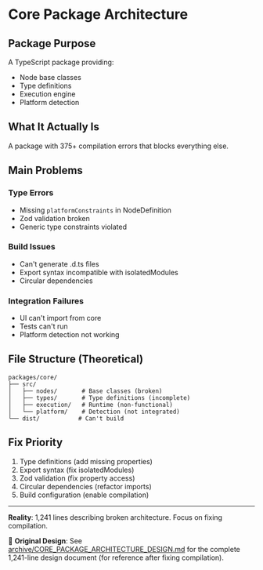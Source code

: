 # Core Package Architecture

## Package Purpose

A TypeScript package providing:

- Node base classes
- Type definitions
- Execution engine
- Platform detection

## What It Actually Is

A package with 375+ compilation errors that blocks everything else.

## Main Problems

### Type Errors

- Missing `platformConstraints` in NodeDefinition
- Zod validation broken
- Generic type constraints violated

### Build Issues

- Can't generate .d.ts files
- Export syntax incompatible with isolatedModules
- Circular dependencies

### Integration Failures

- UI can't import from core
- Tests can't run
- Platform detection not working

## File Structure (Theoretical)

```
packages/core/
├── src/
│   ├── nodes/       # Base classes (broken)
│   ├── types/       # Type definitions (incomplete)
│   ├── execution/   # Runtime (non-functional)
│   └── platform/    # Detection (not integrated)
└── dist/           # Can't build
```

## Fix Priority

1. Type definitions (add missing properties)
2. Export syntax (fix isolatedModules)
3. Zod validation (fix property access)
4. Circular dependencies (refactor imports)
5. Build configuration (enable compilation)

---

**Reality**: 1,241 lines describing broken architecture. Focus on fixing compilation.

📁 **Original Design**: See [archive/CORE_PACKAGE_ARCHITECTURE_DESIGN.md](./archive/CORE_PACKAGE_ARCHITECTURE_DESIGN.md) for the complete 1,241-line design document (for reference after fixing compilation).
